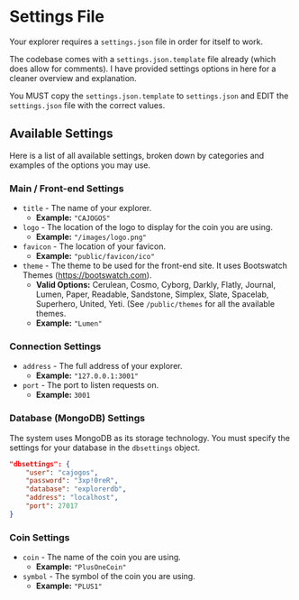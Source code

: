 # Settings File

Your explorer requires a `settings.json` file in order for itself to work.

The codebase comes with a `settings.json.template` file already (which does allow for comments). I have provided settings options in here for a cleaner overview and explanation.

You MUST copy the `settings.json.template` to `settings.json` and EDIT the `settings.json` file with the correct values.

## Available Settings

Here is a list of all available settings, broken down by categories and examples of the options you may use.

### Main / Front-end Settings

- `title` - The name of your explorer.
  - **Example:** `"CAJOGOS"`
- `logo` - The location of the logo to display for the coin you are using.
  - **Example:** `"/images/logo.png"`
- `favicon` - The location of your favicon.
  - **Example:** `"public/favicon/ico"`
- `theme` - The theme to be used for the front-end site. It uses Bootswatch Themes (https://bootswatch.com).
  - **Valid Options:** Cerulean, Cosmo, Cyborg, Darkly, Flatly, Journal, Lumen, Paper, Readable, Sandstone, Simplex, Slate, Spacelab, Superhero, United, Yeti. (See `/public/themes` for all the available themes.
  - **Example:** `"Lumen"`

### Connection Settings

- `address` - The full address of your explorer.
  - **Example:** `"127.0.0.1:3001"`
- `port` - The port to listen requests on.
  - **Example:** `3001`

### Database (MongoDB) Settings

The system uses MongoDB as its storage technology. You must specify the settings for your database in the `dbsettings` object.

```json
"dbsettings": {
    "user": "cajogos",
    "password": "3xp!0reR",
    "database": "explorerdb",
    "address": "localhost",
    "port": 27017
}
```

### Coin Settings

- `coin` - The name of the coin you are using.
  - **Example:** `"PlusOneCoin"`
- `symbol` - The symbol of the coin you are using.
  - **Example:** `"PLUS1"`

